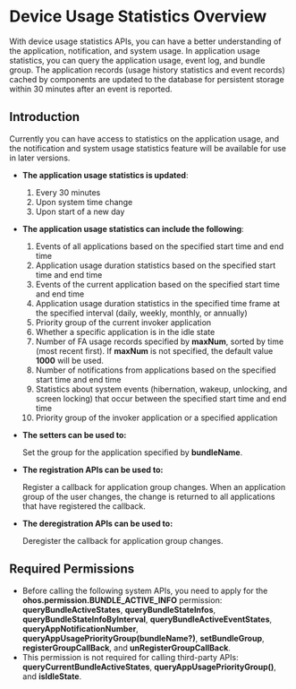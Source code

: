 # Device Usage Statistics Overview

With device usage statistics APIs, you can have a better understanding of the application, notification, and system usage. In application usage statistics, you can query the application usage, event log, and bundle group. The application records (usage history statistics and event records) cached by components are updated to the database for persistent storage within 30 minutes after an event is reported.

## Introduction

Currently you can have access to statistics on the application usage, and the notification and system usage statistics feature will be available for use in later versions.

- **The application usage statistics is updated**:
  1. Every 30 minutes
  2. Upon system time change
  3. Upon start of a new day

- **The application usage statistics can include the following**:
  1. Events of all applications based on the specified start time and end time
  2. Application usage duration statistics based on the specified start time and end time
  3. Events of the current application based on the specified start time and end time
  4. Application usage duration statistics in the specified time frame at the specified interval (daily, weekly, monthly, or annually)
  5. Priority group of the current invoker application
  6. Whether a specific application is in the idle state
  7. Number of FA usage records specified by **maxNum**, sorted by time (most recent first). If **maxNum** is not specified, the default value **1000** will be used.
  8. Number of notifications from applications based on the specified start time and end time
  9. Statistics about system events (hibernation, wakeup, unlocking, and screen locking) that occur between the specified start time and end time
  10. Priority group of the invoker application or a specified application

- **The setters can be used to:**

  Set the group for the application specified by **bundleName**.

- **The registration APIs can be used to:**

  Register a callback for application group changes. When an application group of the user changes, the change is returned to all applications that have registered the callback.

- **The deregistration APIs can be used to:**

  Deregister the callback for application group changes.

## Required Permissions
- Before calling the following system APIs, you need to apply for the **ohos.permission.BUNDLE_ACTIVE_INFO** permission: **queryBundleActiveStates**, **queryBundleStateInfos**, **queryBundleStateInfoByInterval**, **queryBundleActiveEventStates**, **queryAppNotificationNumber**, **queryAppUsagePriorityGroup(bundleName?)**, **setBundleGroup**, **registerGroupCallBack**, and **unRegisterGroupCallBack**.
- This permission is not required for calling third-party APIs: **queryCurrentBundleActiveStates**, **queryAppUsagePriorityGroup()**, and **isIdleState**.

